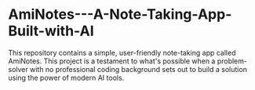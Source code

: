 # AmiNotes---A-Note-Taking-App-Built-with-AI
This repository contains a simple, user-friendly note-taking app called AmiNotes. This project is a testament to what's possible when a problem-solver with no professional coding background sets out to build a solution using the power of modern AI tools.
